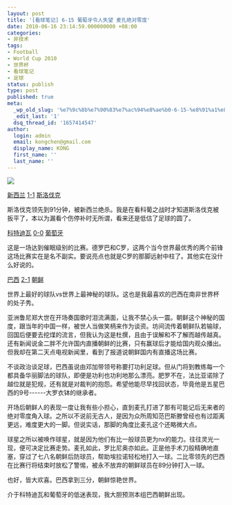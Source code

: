 ```yaml
---
layout: post
title: '[看球笔记] 6-15 葡萄牙令人失望 麦孔绝对零度'
date: 2010-06-16 23:14:59.000000000 +08:00
categories:
- 非技术
tags:
- Football
- World Cup 2010
- 世界杯
- 看球笔记
- 足球
status: publish
type: post
published: true
meta:
  _wp_old_slug: '%e7%9c%8b%e7%90%83%e7%ac%94%e8%ae%b0-6-15-%e8%91%a1%e8%90%84%e7%89%99%e4%bb%a4%e4%ba%ba%e5%a4%b1%e6%9c%9b-%e9%ba%a6%e5%ad%94%e7%bb%9d%e5%af%b9%e9%9b%b6%e5%ba%a6'
  _edit_last: '1'
  dsq_thread_id: '1657414547'
author:
  login: admin
  email: kongchen@gmail.com
  display_name: KONG
  first_name: ''
  last_name: ''
---
```

![](assets/699H2BNU3JEU000511.jpg)

[新西兰][0] [1-1][1] [斯洛伐克][2]

斯洛伐克领先到91分钟，被新西兰绝杀。我是在看科葡之战时才知道斯洛伐克被扳平了，本以为漏看个伤停补时无所谓，看来还是低估了足球的圆了。

[科特迪瓦][3] [0-0][4] [葡萄牙][5]

这是一场达到催眠级别的比赛。德罗巴和C罗，这两个当今世界最优秀的两个前锋这场比赛实在是名不副实。要说亮点也就是C罗的那脚远射中柱了。其他实在没什么好说的。

[巴西][6] [2-1][7] [朝鲜][8]

[][8]

世界上最好的球队vs世界上最神秘的球队。这也是我最喜欢的巴西在南非世界杯的处子秀。

亚洲鲁尼郑大世在开场奏国歌时泪流满面，让我不禁心头一震。朝鲜这个神秘的国度，跟当年的中国一样，被世人当做笑柄来作为谈资。坊间流传着朝鲜队若输球，回国后便要去挖煤的流言，但我认为这是杜撰，且由于误解和不了解而越传越真。还有新闻说金二胖不允许国内直播朝鲜的比赛，只有赢球后才能给国内观众播出。但我却在第二天点电视新闻里，看到了报道说朝鲜国内有直播这场比赛。

不谈政治谈足球，巴西虽说由邓加带领号称要打功利足球。但从门将到教练每一个都具备华丽脚法的球队，即便是功利也功利地那么漂亮。肥罗不在，法比亚诺除了越位就是犯规，还有就是对裁判的抱怨。希望他能尽早找回状态，毕竟他是五星巴西的9号------大罗衣钵的继承者。

开场后朝鲜人的表现一度让我有些小担心，直到麦孔打进了那有可能记后无来者的绝对零度角入球。之所以不说前无古人，是因为众所周知范巴斯滕曾经也有过距离更远，难度更大的一脚。但说实话，那脚的角度比麦孔这个还略微大点。

球星之所以被唤作球星，就是因为他们有比一般球员更为nx的能力。往往灵光一现，便可决定比赛走势。麦孔如此，罗比尼奥亦如此。正是他手术刀般精确地直塞，穿过了七八名朝鲜后防球员，帮助埃拉诺轻松地打入一球。二比零领先的巴西在比赛行将结束时放松了警惕，被永不放弃的朝鲜球员在89分钟打入一球。

也好，皆大欢喜。巴西拿到三分，朝鲜惊艳世界。

介于科特迪瓦和葡萄牙的低迷表现，我大胆预测本组巴西朝鲜出现。

[0]: http://goal.2010worldcup.163.com/team/1804.html
[1]: http://goal.2010worldcup.163.com/match/stat/312102.html
[2]: http://goal.2010worldcup.163.com/team/507.html
[3]: http://goal.2010worldcup.163.com/team/1221.html
[4]: http://goal.2010worldcup.163.com/match/stat/312103.html
[5]: http://goal.2010worldcup.163.com/team/359.html
[6]: http://goal.2010worldcup.163.com/team/614.html
[7]: http://goal.2010worldcup.163.com/match/stat/312104.html
[8]: http://goal.2010worldcup.163.com/team/1801.html